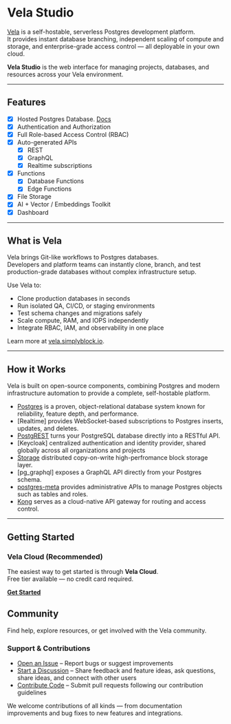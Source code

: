 # Vela Studio

[Vela](https://vela.simplyblock.io) is a self-hostable, serverless Postgres development platform.  
It provides instant database branching, independent scaling of compute and storage, and enterprise-grade access control — all deployable in your own cloud.

**Vela Studio** is the web interface for managing projects, databases, and resources across your Vela environment.

---

## Features

- [x] Hosted Postgres Database. [Docs](https://vela.simplyblock.io/docs)
- [x] Authentication and Authorization
- [x] Full Role-based Access Control (RBAC)
- [x] Auto-generated APIs  
  - [x] REST  
  - [x] GraphQL  
  - [x] Realtime subscriptions
- [x] Functions  
  - [x] Database Functions  
  - [x] Edge Functions
- [x] File Storage
- [x] AI + Vector / Embeddings Toolkit
- [x] Dashboard

---

## What is Vela

Vela brings Git-like workflows to Postgres databases.  
Developers and platform teams can instantly clone, branch, and test production-grade databases without complex infrastructure setup.

Use Vela to:
- Clone production databases in seconds  
- Run isolated QA, CI/CD, or staging environments  
- Test schema changes and migrations safely  
- Scale compute, RAM, and IOPS independently  
- Integrate RBAC, IAM, and observability in one place  

Learn more at [vela.simplyblock.io](https://vela.simplyblock.io).

---

## How it Works

Vela is built on open-source components, combining Postgres and modern infrastructure automation to provide a complete, self-hostable platform.

- [Postgres](https://www.postgresql.org/) is a proven, object-relational database system known for reliability, feature depth, and performance.  
- [Realtime] provides WebSocket-based subscriptions to Postgres inserts, updates, and deletes.  
- [PostgREST](http://postgrest.org/) turns your PostgreSQL database directly into a RESTful API.  
- [Keycloak] centralized authentication and identity provider, shared globally across all organizations and projects
- [Storage](https://github.com/simplyblock/sbcli) distributed copy-on-write high-perfromance block storage layer.
- [pg_graphql] exposes a GraphQL API directly from your Postgres schema.  
- [postgres-meta](https://github.com/supabase/postgres-meta) provides administrative APIs to manage Postgres objects such as tables and roles.  
- [Kong](https://github.com/Kong/kong) serves as a cloud-native API gateway for routing and access control.  

---

## Getting Started

### Vela Cloud (Recommended)

The easiest way to get started is through **Vela Cloud**.  
Free tier available — no credit card required.

[**Get Started**](https://vela.simplyblock.io)

## Community

Find help, explore resources, or get involved with the Vela community.

### Support & Contributions
 
- [Open an Issue](https://github.com/simplyblock/vela-studio/issues) – Report bugs or suggest improvements  
- [Start a Discussion](https://github.com/simplyblock/vela-studio/discussions) – Share feedback and feature ideas, ask questions, share ideas, and connect with other users  
- [Contribute Code](https://github.com/simplyblock/vela-studio/pulls) – Submit pull requests following our contribution guidelines  

We welcome contributions of all kinds — from documentation improvements and bug fixes to new features and integrations.

